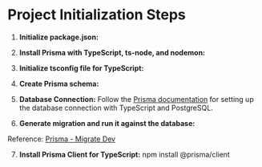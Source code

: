 # Project Initialization Steps

1. **Initialize package.json:**

2. **Install Prisma with TypeScript, ts-node, and nodemon:**

3. **Initialize tsconfig file for TypeScript:**

4. **Create Prisma schema:**

5. **Database Connection:**
Follow the [Prisma documentation](https://www.prisma.io/docs/getting-started/setup-prisma/start-from-scratch/relational-databases/connect-your-database-typescript-postgresql) for setting up the database connection with TypeScript and PostgreSQL.

6. **Generate migration and run it against the database:**

Reference: [Prisma - Migrate Dev](https://www.prisma.io/docs/getting-started/setup-prisma/start-from-scratch/relational-databases/install-prisma-client-typescript-postgresql)

7. **Install Prisma Client for TypeScript:**
npm install @prisma/client
